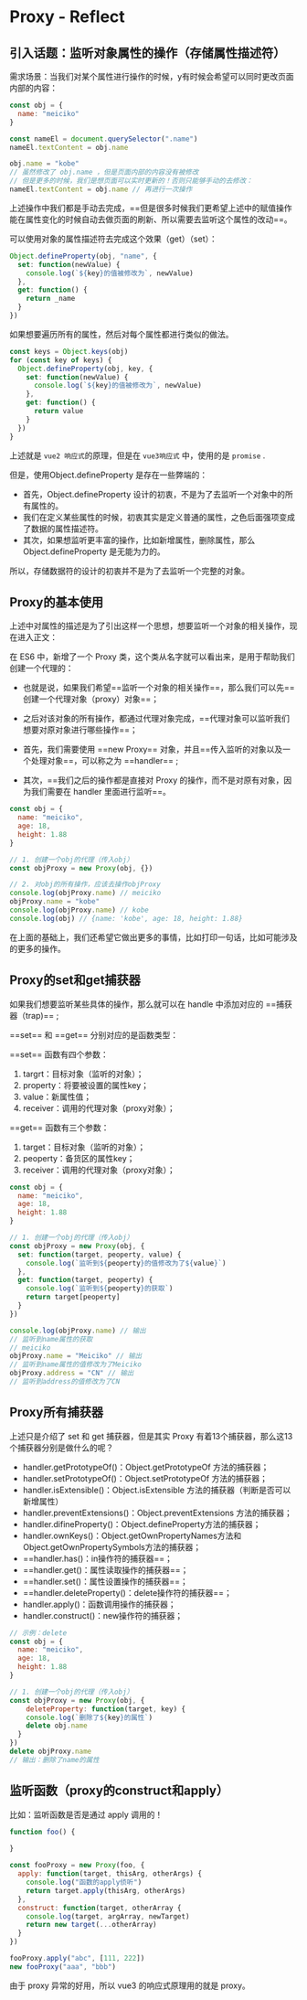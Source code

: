 # **Proxy - Reflect**



## 引入话题：监听对象属性的操作（存储属性描述符）

需求场景：当我们对某个属性进行操作的时候，y有时候会希望可以同时更改页面内部的内容：

```js
const obj = {
  name: "meiciko"
}

const nameEl = document.querySelector(".name")
nameEl.textContent = obj.name

obj.name = "kobe"
// 虽然修改了 obj.name ，但是页面内部的内容没有被修改
// 但是更多的时候，我们是想页面可以实时更新的！否则只能够手动的去修改：
nameEl.textContent = obj.name // 再进行一次操作
```

上述操作中我们都是手动去完成，==但是很多时候我们更希望上述中的赋值操作能在属性变化的时候自动去做页面的刷新、所以需要去监听这个属性的改动==。



可以使用对象的属性描述符去完成这个效果（get）（set）：

```js
Object.defineProperty(obj, "name", {
  set: function(newValue) {
    console.log(`${key}的值被修改为`, newValue)
  },
  get: function() {
   	return _name
  }
})
```

如果想要遍历所有的属性，然后对每个属性都进行类似的做法。

```js
const keys = Object.keys(obj)
for (const key of keys) {
  Object.defineProperty(obj, key, {
    set: function(newValue) {
      console.log(`${key}的值被修改为`, newValue)
    },
    get: function() {
      return value
    }
  })
}
```

上述就是 `vue2 响应式`的原理，但是在 `vue3响应式` 中，使用的是 `promise` .



但是，使用Object.defineProperty 是存在一些弊端的：

- 首先，Object.defineProperty 设计的初衷，不是为了去监听一个对象中的所有属性的。
- 我们在定义某些属性的时候，初衷其实是定义普通的属性，之色后面强项变成了数据的属性描述符。
- 其次，如果想监听更丰富的操作，比如新增属性，删除属性，那么 Object.defineProperty 是无能为力的。

所以，存储数据符的设计的初衷并不是为了去监听一个完整的对象。





## Proxy的基本使用

上述中对属性的描述是为了引出这样一个思想，想要监听一个对象的相关操作，现在进入正文：

在 ES6 中，新增了一个 Proxy 类，这个类从名字就可以看出来，是用于帮助我们创建一个代理的：



- 也就是说，如果我们希望==监听一个对象的相关操作==，那么我们可以先==创建一个代理对象（proxy）对象==；
- 之后对该对象的所有操作，都通过代理对象完成，==代理对象可以监听我们想要对原对象进行哪些操作==；



- 首先，我们需要使用 ==new Proxy== 对象，并且==传入监听的对象以及一个处理对象==，可以称之为 ==handler== ;
- 其次，==我们之后的操作都是直接对 Proxy 的操作，而不是对原有对象，因为我们需要在 handler 里面进行监听==。



```js
const obj = {
  name: "meiciko",
  age: 18,
  height: 1.88
}

// 1. 创建一个obj的代理（传入obj）
const objProxy = new Proxy(obj, {})

// 2. 对obj的所有操作，应该去操作objProxy
console.log(objProxy.name) // meiciko
objProxy.name = "kobe"
console.log(objProxy.name) // kobe
console.log(obj) // {name: 'kobe', age: 18, height: 1.88}
```

在上面的基础上，我们还希望它做出更多的事情，比如打印一句话，比如可能涉及的更多的操作。





## Proxy的set和get捕获器

如果我们想要监听某些具体的操作，那么就可以在 handle 中添加对应的 ==捕获器（trap)== ;

==set== 和 ==get== 分别对应的是函数类型：

==set== 函数有四个参数：

1. targrt：目标对象（监听的对象）；
2. property：将要被设置的属性key；
3. value：新属性值；
4. receiver：调用的代理对象（proxy对象）；



==get== 函数有三个参数：

1. target：目标对象（监听的对象）；
2. peoperty：备货区的属性key；
3. receiver：调用的代理对象（proxy对象）；



```js
const obj = {
  name: "meiciko",
  age: 18,
  height: 1.88
}

// 1. 创建一个obj的代理（传入obj）
const objProxy = new Proxy(obj, {
  set: function(target, peoperty, value) {
    console.log(`监听到${peoperty}的值修改为了${value}`)
  },
  get: function(target, peoperty) {
    console.log(`监听到${peoperty}的获取`)
    return target[peoperty]
  }
})

console.log(objProxy.name) // 输出
// 监听到name属性的获取
// meiciko
objProxy.name = "Meiciko" // 输出
// 监听到name属性的值修改为了Meiciko
objProxy.address = "CN" // 输出
// 监听到address的值修改为了CN
```





## Proxy所有捕获器

上述只是介绍了 set 和 get 捕获器，但是其实 Proxy 有着13个捕获器，那么这13个捕获器分别是做什么的呢？

- handler.getPrototypeOf()：Object.getPrototypeOf 方法的捕获器；
- handler.setPrototypeOf()：Object.setPrototypeOf 方法的捕获器；
- handler.isExtensible()：Object.isExtensible 方法的捕获器（判断是否可以新增属性）
- handler.preventExtensions()：Object.preventExtensions 方法的捕获器；
- handler.difineProperty()：Object.defineProperty方法的捕获器；
- handler.ownKeys()：Object.getOwnPropertyNames方法和Object.getOwnPropertySymbols方法的捕获器；
- ==handler.has()：in操作符的捕获器==；
- ==handler.get()：属性读取操作的捕获器==；
- ==handler.set()：属性设置操作的捕获器==；
- ==handler.deleteProperty()：delete操作符的捕获器==；
- handler.apply()：函数调用操作的捕获器；
- handler.construct()：new操作符的捕获器；



```js
// 示例：delete
const obj = {
  name: "meiciko",
  age: 18,
  height: 1.88
}

// 1. 创建一个obj的代理（传入obj）
const objProxy = new Proxy(obj, {
	deleteProperty: function(target, key) {
    console.log(`删除了${key}的属性`)
    delete obj.name
  }
})
delete objProxy.name
// 输出：删除了name的属性
```





## 监听函数（proxy的construct和apply）

比如：监听函数是否是通过 apply 调用的！

```js
function foo() {
  
}

const fooProxy = new Proxy(foo, {
  apply: function(target, thisArg, otherArgs) {
    console.log("函数的apply侦听")
    return target.apply(thisArg, otherArgs)
  },
  construct: function(target, otherArray {
    console.log(target, argArray, newTarget)
    return new target(...otherArray)
  }
})

fooProxy.apply("abc", [111, 222])
new fooProxy("aaa", "bbb")
```





由于 proxy 异常的好用，所以 vue3 的响应式原理用的就是 proxy。
